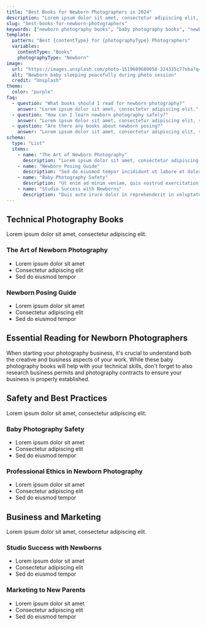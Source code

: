 ```yaml
---
title: "Best Books for Newborn Photographers in 2024"
description: "Lorem ipsum dolor sit amet, consectetur adipiscing elit, sed do eiusmod tempor incididunt ut labore et dolore magna aliqua."
slug: "best-books-for-newborn-photographers"
keywords: ["newborn photography books", "baby photography books", "newborn photography education", "newborn photography guides"]
template:
  pattern: "Best {contentType} for {photographyType} Photographers"
  variables:
    contentType: "Books"
    photographyType: "Newborn"
image:
  url: "https://images.unsplash.com/photo-1519689680058-324335c77eba?q=80&w=2940&auto=format&fit=crop"
  alt: "Newborn baby sleeping peacefully during photo session"
  credit: "Unsplash"
theme:
  color: "purple"
faq:
  - question: "What books should I read for newborn photography?"
    answer: "Lorem ipsum dolor sit amet, consectetur adipiscing elit."
  - question: "How can I learn newborn photography safely?"
    answer: "Lorem ipsum dolor sit amet, consectetur adipiscing elit, sed do eiusmod tempor."
  - question: "Are there any books about newborn posing?"
    answer: "Lorem ipsum dolor sit amet, consectetur adipiscing elit, sed do eiusmod."
schema:
  type: "List"
  items:
    - name: "The Art of Newborn Photography"
      description: "Lorem ipsum dolor sit amet, consectetur adipiscing elit."
    - name: "Newborn Posing Guide"
      description: "Sed do eiusmod tempor incididunt ut labore et dolore magna aliqua."
    - name: "Baby Photography Safety"
      description: "Ut enim ad minim veniam, quis nostrud exercitation ullamco."
    - name: "Studio Success with Newborns"
      description: "Duis aute irure dolor in reprehenderit in voluptate velit."
---
```


## Technical Photography Books

Lorem ipsum dolor sit amet, consectetur adipiscing elit.

### The Art of Newborn Photography
- Lorem ipsum dolor sit amet
- Consectetur adipiscing elit
- Sed do eiusmod tempor

### Newborn Posing Guide
- Lorem ipsum dolor sit amet
- Consectetur adipiscing elit
- Sed do eiusmod tempor

## Essential Reading for Newborn Photographers

When starting your photography business, it's crucial to understand both the creative and business aspects of your work. While these baby photography books will help with your technical skills, don't forget to also research business permits and photography contracts to ensure your business is properly established.

## Safety and Best Practices

Lorem ipsum dolor sit amet, consectetur adipiscing elit.

### Baby Photography Safety
- Lorem ipsum dolor sit amet
- Consectetur adipiscing elit
- Sed do eiusmod tempor

### Professional Ethics in Newborn Photography
- Lorem ipsum dolor sit amet
- Consectetur adipiscing elit
- Sed do eiusmod tempor

## Business and Marketing

Lorem ipsum dolor sit amet, consectetur adipiscing elit.

### Studio Success with Newborns
- Lorem ipsum dolor sit amet
- Consectetur adipiscing elit
- Sed do eiusmod tempor

### Marketing to New Parents
- Lorem ipsum dolor sit amet
- Consectetur adipiscing elit
- Sed do eiusmod tempor